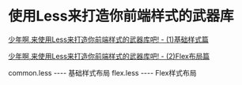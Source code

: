 使用Less来打造你前端样式的武器库
===

[少年啊,来使用Less来打造你前端样式的武器库吧! - (1)基础样式篇](https://juejin.cn/post/6899719687764967432)

[少年啊,来使用Less来打造你前端样式的武器库吧! - (2)Flex布局篇](https://juejin.cn/post/6899720716631932936)

common.less  ----  基础样式布局
flex.less    ----  Flex样式布局